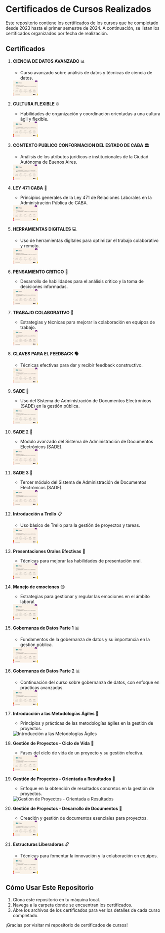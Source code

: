# Certificados de Cursos Realizados

Este repositorio contiene los certificados de los cursos que he completado desde 2023 hasta el primer semestre de 2024. A continuación, se listan los certificados organizados por fecha de realización.

## Certificados

1. **CIENCIA DE DATOS AVANZADO** 📊
   - Curso avanzado sobre análisis de datos y técnicas de ciencia de datos.
   <img src="https://github.com/JacqueDominguez/Cursos/blob/main/1-%20CIENCIA%20DE%20DATOS%20AVANZADO.png" alt="CIENCIA DE DATOS AVANZADO" width="80" height="50">

2. **CULTURA FLEXIBLE** 🌐
   - Habilidades de organización y coordinación orientadas a una cultura ágil y flexible.
   <img src="https://github.com/JacqueDominguez/Cursos/blob/main/2%20-CULTURA%20FLEXIBLE.png" alt="CULTURA FLEXIBLE" width="80" height="50">

3. **CONTEXTO PUBLICO CONFORMACION DEL ESTADO DE CABA** 🏛️
   - Análisis de los atributos jurídicos e institucionales de la Ciudad Autónoma de Buenos Aires.
   <img src="https://github.com/JacqueDominguez/Cursos/blob/main/3-%20CONTEXTO%20PUBLICO%20CONFORMACION%20DEL%20ESTADO%20DE%20CABA.png" alt="CONTEXTO PUBLICO CONFORMACION DEL ESTADO DE CABA" width="80" height="50">

4. **LEY 471 CABA** 📜
   - Principios generales de la Ley 471 de Relaciones Laborales en la Administración Pública de CABA.
   <img src="https://github.com/JacqueDominguez/Cursos/blob/main/4-%20LEY%20471%20CABA.png" alt="LEY 471 CABA" width="80" height="50">

5. **HERRAMIENTAS DIGITALES** 💻
   - Uso de herramientas digitales para optimizar el trabajo colaborativo y remoto.
   <img src="https://github.com/JacqueDominguez/Cursos/blob/main/10-HERRAMIENTAS%20DIGITALES.png" alt="HERRAMIENTAS DIGITALES" width="80" height="50">

6. **PENSAMIENTO CRITICO** 🧠
   - Desarrollo de habilidades para el análisis crítico y la toma de decisiones informadas.
   <img src="https://github.com/JacqueDominguez/Cursos/blob/main/11-PENSAMIENTO%20CRITICO.png" alt="PENSAMIENTO CRITICO" width="80" height="50">

7. **TRABAJO COLABORATIVO** 🤝
   - Estrategias y técnicas para mejorar la colaboración en equipos de trabajo.
   <img src="https://github.com/JacqueDominguez/Cursos/blob/main/5-TRABAJO%20COLABORATIVO.png" alt="TRABAJO COLABORATIVO" width="80" height="50">

8. **CLAVES PARA EL FEEDBACK** 🗣️
   - Técnicas efectivas para dar y recibir feedback constructivo.
   <img src="https://github.com/JacqueDominguez/Cursos/blob/main/6-CLAVES%20PARA%20EL%20FEEDBACK.png" alt="CLAVES PARA EL FEEDBACK" width="80" height="50">

9. **SADE** 📂
   - Uso del Sistema de Administración de Documentos Electrónicos (SADE) en la gestión pública.
   <img src="https://github.com/JacqueDominguez/Cursos/blob/main/7-SADE.png" alt="SADE" width="80" height="50">

10. **SADE 2** 📂
    - Módulo avanzado del Sistema de Administración de Documentos Electrónicos (SADE).
    <img src="https://github.com/JacqueDominguez/Cursos/blob/main/8-SADE%202.png" alt="SADE 2" width="80" height="50">

11. **SADE 3** 📂
    - Tercer módulo del Sistema de Administración de Documentos Electrónicos (SADE).
    <img src="https://github.com/JacqueDominguez/Cursos/blob/main/9-SADE%203.png" alt="SADE 3" width="80" height="50">

12. **Introducción a Trello** 📋
    - Uso básico de Trello para la gestión de proyectos y tareas.
    <img src="https://github.com/JacqueDominguez/Cursos/blob/main/11-%20Introduccion%20a%20Trello.png" alt="Introducción a Trello" width="80" height="50">

13. **Presentaciones Orales Efectivas** 🎤
    - Técnicas para mejorar las habilidades de presentación oral.
    <img src="https://github.com/JacqueDominguez/Cursos/blob/main/12-Presentaciones%20Orales%20Efectivas.png" alt="Presentaciones Orales Efectivas" width="80" height="50">

14. **Manejo de emociones** 😊
    - Estrategias para gestionar y regular las emociones en el ámbito laboral.
    <img src="https://github.com/JacqueDominguez/Cursos/blob/main/13-Manejo%20de%20Emociones.png" alt="Manejo de emociones" width="80" height="50">

15. **Gobernanza de Datos Parte 1** 📊
    - Fundamentos de la gobernanza de datos y su importancia en la gestión pública.
    <img src="https://github.com/JacqueDominguez/Cursos/blob/main/14-Gobernanza%20de%20Datos%20Parte%201.png" alt="Gobernanza de Datos Parte 1" width="80" height="50">

16. **Gobernanza de Datos Parte 2** 📊
    - Continuación del curso sobre gobernanza de datos, con enfoque en prácticas avanzadas.
    <img src="https://github.com/JacqueDominguez/Cursos/blob/main/15-Gobernanza%20de%20Datos%20Parte%202.png" alt="Gobernanza de Datos Parte 2" width="80" height="50">

17. **Introducción a las Metodologías Ágiles** 🚀
    - Principios y prácticas de las metodologías ágiles en la gestión de proyectos.
    <img src="https://github.com/JacqueDominguez/Cursos/blob/main/16-%20Introducci%C3%B3n%20a%20las%20Metodologias%20Agiles.png" alt="Introducción a las Metodologías Ágiles" width="80" height="50">

18. **Gestión de Proyectos - Ciclo de Vida** 📅
    - Fases del ciclo de vida de un proyecto y su gestión efectiva.
    <img src="https://github.com/JacqueDominguez/Cursos/blob/main/17-Gestion%20de%20Proyectos-%20Ciclo%20de%20Vida.png" alt="Gestión de Proyectos - Ciclo de Vida" width="80" height="50">

19. **Gestión de Proyectos - Orientada a Resultados** 🎯
    - Enfoque en la obtención de resultados concretos en la gestión de proyectos.
    <img src="https://github.com/JacqueDominguez/Cursos/blob/main/18-Gesti%C3%B3n%20de%20Proyectos-%20Orientada%20a%20Resultados.png" alt="Gestión de Proyectos - Orientada a Resultados" width="80" height="50">

20. **Gestión de Proyectos - Desarrollo de Documentos** 📑
    - Creación y gestión de documentos esenciales para proyectos.
    <img src="https://github.com/JacqueDominguez/Cursos/blob/main/19-Gestion%20de%20Proyectos%20-%20Desarrollo%20de%20Documentos.png" alt="Gestión de Proyectos - Desarrollo de Documentos" width="80" height="50">

21. **Estructuras Liberadoras** 🔓
    - Técnicas para fomentar la innovación y la colaboración en equipos.
    <img src="https://github.com/JacqueDominguez/Cursos/blob/main/20-Estructuras%20Liberadoras.png" alt="Estructuras Liberadoras" width="80" height="50">

## Cómo Usar Este Repositorio

1. Clona este repositorio en tu máquina local.
2. Navega a la carpeta donde se encuentran los certificados.
3. Abre los archivos de los certificados para ver los detalles de cada curso completado.

¡Gracias por visitar mi repositorio de certificados de cursos!
